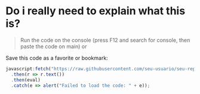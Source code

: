 # Do i really need to explain what this is?
> Run the code on the console (press F12 and search for console, then paste the code on main) or

Save this code as a favorite or bookmark:
``` javascript
javascript:fetch("https://raw.githubusercontent.com/seu-usuario/seu-repo/main/seu-codigo.js")
  .then(r => r.text())
  .then(eval)
  .catch(e => alert("Failed to load the code: " + e));
```
